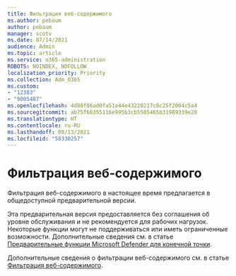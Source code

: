 ```yaml
---
title: Фильтрация веб-содержимого
ms.author: pebaum
author: pebaum
manager: scotv
ms.date: 07/14/2021
audience: Admin
ms.topic: article
ms.service: o365-administration
ROBOTS: NOINDEX, NOFOLLOW
localization_priority: Priority
ms.collection: Adm_O365
ms.custom:
- "12383"
- "9005487"
ms.openlocfilehash: 4d88f86ad0fa51e44e43220217c8c25f2004c5a4
ms.sourcegitcommit: ab75f66355116e995b3cb5505465b31989339e28
ms.translationtype: HT
ms.contentlocale: ru-RU
ms.lasthandoff: 08/13/2021
ms.locfileid: "58330257"
---
```

# <a name="web-content-filtering"></a>Фильтрация веб-содержимого

Фильтрация веб-содержимого в настоящее время предлагается в общедоступной предварительной версии.

Эта предварительная версия предоставляется без соглашения об уровне обслуживания и не рекомендуется для рабочих нагрузок. Некоторые функции могут не поддерживаться или иметь ограниченные возможности. Дополнительные сведения см. в статье [Предварительные функции Microsoft Defender для конечной точки](https://docs.microsoft.com/microsoft-365/security/defender-endpoint/preview).

Дополнительные сведения о фильтрации веб-содержимого см. в статье [Фильтрация веб-содержимого](https://docs.microsoft.com/microsoft-365/security/defender-endpoint/web-content-filtering).